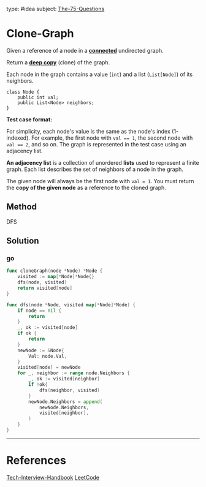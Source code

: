 type: #idea
subject: [The-75-Questions](The-75-Questions.md)
<!-- Subject should be a hub note -->
# Clone-Graph

Given a reference of a node in a **[connected](https://en.wikipedia.org/wiki/Connectivity_(graph_theory)#Connected_graph)** undirected graph.

Return a [**deep copy**](https://en.wikipedia.org/wiki/Object_copying#Deep_copy) (clone) of the graph.

Each node in the graph contains a value (`int`) and a list (`List[Node]`) of its neighbors.

```
class Node {
	public int val;
	public List<Node> neighbors;
}
```

**Test case format:**

For simplicity, each node's value is the same as the node's index (1-indexed). For example, the first node with `val == 1`, the second node with `val == 2`, and so on. The graph is represented in the test case using an adjacency list.

**An adjacency list** is a collection of unordered **lists** used to represent a finite graph. Each list describes the set of neighbors of a node in the graph.

The given node will always be the first node with `val = 1`. You must return the **copy of the given node** as a reference to the cloned graph.

## Method

DFS

## Solution

### go

```go
func cloneGraph(node *Node) *Node {
	visited := map[*Node]*Node{}
	dfs(node, visited)
	return visited[node]
}

func dfs(node *Node, visited map[*Node]*Node) {
	if node == nil {
		return
	}
	_, ok := visited[node]
	if ok {
		return
	}
	newNode := &Node{
		Val: node.Val,
	}
	visited[node] = newNode
	for _, neighbor := range node.Neighbors {
		_, ok := visited[neighbor]
		if !ok{
			dfs(neighbor, visited)
		}
		newNode.Neighbors = append(
			newNode.Neighbors,
			visited[neighbor],
		)
	}
}
```

---
# References
<!-- What references back up this idea -->
[Tech-Interview-Handbook](Tech-Interview-Handbook.md)
[LeetCode](https://leetcode.com/problems/clone-graph/)

